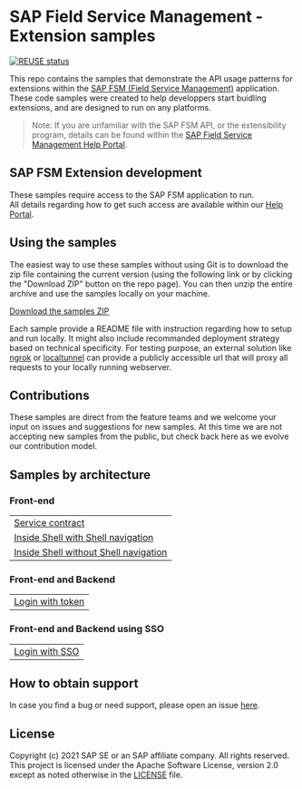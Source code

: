 # SAP Field Service Management - Extension samples

[![REUSE status](https://api.reuse.software/badge/github.com/SAP-samples/fsm-extension-sample)](https://api.reuse.software/info/github.com/SAP-samples/fsm-extension-sample)

This repo contains the samples that demonstrate the API usage patterns for extensions within the [SAP FSM (Field Service Management)](https://www.sap.com/products/field-service-management.html) application. These code samples were created to help developpers start buidling extensions, and are designed to run on any platforms.

> Note: If you are unfamiliar with the SAP FSM API, or the extensibility program, details can be found within the [SAP Field Service Management Help Portal](https://help.sap.com/viewer/product/SAP_FIELD_SERVICE_MANAGEMENT/Cloud/en-US).

## SAP FSM Extension development

These samples require access to the SAP FSM application to run.  
All details regarding how to get such access are available within our [Help Portal](https://help.sap.com/viewer/product/SAP_FIELD_SERVICE_MANAGEMENT/Cloud/en-US).

## Using the samples

The easiest way to use these samples without using Git is to download the zip file containing the current version (using the following link or by clicking the "Download ZIP" button on the repo page). You can then unzip the entire archive and use the samples locally on your machine.

[Download the samples ZIP](../../archive/master.zip)

Each sample provide a README file with instruction regarding how to setup and run locally. It might also include recommanded deployment strategy based on technical specificity. For testing purpose, an external solution like [ngrok](https://ngrok.com/) or [localtunnel](https://github.com/localtunnel/localtunnel) can provide a publicly accessible url that will proxy all requests to your locally running webserver.

## Contributions

These samples are direct from the feature teams and we welcome your input on issues and suggestions for new samples. At this time we are not accepting new samples from the public, but check back here as we evolve our contribution model.

## Samples by architecture

### Front-end

<table>
 <tr>
  <td><a href="samples/service-contract/">Service contract</a></td>
 </tr>
 <tr>
  <td><a href="samples/with-shell-navigation/">Inside Shell with Shell navigation</a></td>
 </tr>
 <tr>
  <td><a href="samples/without-shell-navigation/">Inside Shell without Shell navigation</a></td>
 </tr>
</table>

### Front-end and Backend

<table>
 <tr>
  <td><a href="samples/login-with-token/">Login with token</a></td>
 </tr>
</table>

### Front-end and Backend using SSO

<table>
 <tr>
  <td><a href="samples/login-with-sso/">Login with SSO</a></td>
 </tr>
</table>

## How to obtain support

In case you find a bug or need support, please open an issue [here](https://github.com/SAP-samples/fsm-extension-sample/issues/new).

## License
Copyright (c) 2021 SAP SE or an SAP affiliate company. All rights reserved. This project is licensed under the Apache Software License, version 2.0 except as noted otherwise in the [LICENSE](./LICENSES/Apache-2.0.txt) file.
